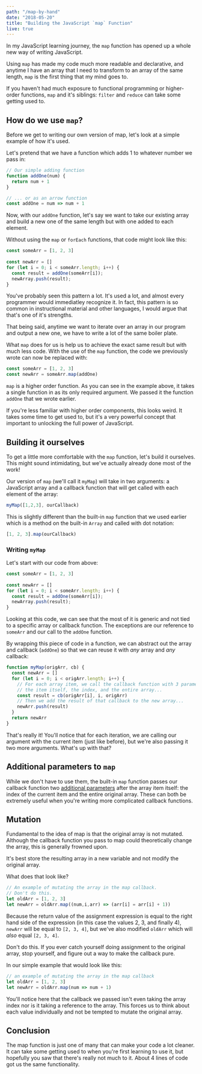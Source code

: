 ```yaml
---
path: "/map-by-hand"
date: "2018-05-20"
title: "Building the JavaScript `map` Function"
live: true
---
```


In my JavaScript learning journey, the `map` function has opened up a whole new way of writing JavaScript.

Using `map` has made my code much more readable and declarative, and anytime I have an array that I need to transform to an array of the same length, `map` is the first thing that my mind goes to.

If you haven't had much exposure to functional programming or higher-order functions, `map` and it's siblings: `filter` and `reduce` can take some getting used to.

## How do we use `map`?

Before we get to writing our own version of map, let's look at a simple example of how it's used.

Let's pretend that we have a function which adds 1 to whatever number we pass in:

```javascript
// Our simple adding function
function addOne(num) {
  return num + 1
}
```

```javascript
// ... or as an arrow function
const addOne = num => num + 1
```

Now, with our `addOne` function, let's say we want to take our existing array and build a new one of the same length but with one added to each element.

Without using the `map` or `forEach` functions, that code might look like this:

```javascript
const someArr = [1, 2, 3]
 
const newArr = []
for (let i = 0; i < someArr.length; i++) {
  const result = addOne(someArr[i]);
  newArray.push(result);
}
```

You've probably seen this pattern a lot. It's used a lot, and almost every programmer would immediatley recognize it. In fact, this pattern is so common in instructional material and other languages, I would argue that that's one of it's strengths.

That being said, anytime we want to iterate over an array in our program and output a new one, we have to write a lot of the same boiler plate.

What `map` does for us is help us to achieve the exact same result but with much less code. With the use of the `map` function, the code we previously wrote can now be replaced with:

```javascript
const someArr = [1, 2, 3] 
const newArr = someArr.map(addOne)
```

`map` is a higher order function. As you can see in the example above, it takes a single function in as its only required argument. We passed it the function `addOne` that we wrote earlier.

If you're less familiar with higher order components, this looks weird. It takes some time to get used to, but it's a very powerful concept that important to unlocking the full power of JavaScript.

## Building it ourselves

To get a little more comfortable with the `map` function, let's build it ourselves. This might sound intimidating, but we've actually already done most of the work!

Our version of `map` (we'll call it `myMap`) will take in two arguments: a JavaScript array and a callback function that will get called with each element of the array:

```javascript
myMap([1,2,3], ourCallback)
```

This is slightly different than the built-in `map` function that we used earlier which is a method on the built-in `Array` and called with dot notation:

```javascript
[1, 2, 3].map(ourCallback)
```

### Writing `myMap`


Let's start with our code from above:

```javascript
const someArr = [1, 2, 3]
 
const newArr = []
for (let i = 0; i < someArr.length; i++) {
  const result = addOne(someArr[i]);
  newArray.push(result);
}
```

Looking at this code, we can see that the most of it is generic and not tied to a specific array or callback function. The exceptions are our reference to `someArr` and our call to the `addOne` function.

By wrapping this piece of code in a function, we can abstract out the array and callback (`addOne`) so that we can reuse it with *any* array and *any* callback:

```javascript
function myMap(origArr, cb) {
  const newArr = []
  for (let i = 0; i < origArr.length; i++) {
    // For each array item, we call the callback function with 3 parameters:
    // the item itself, the index, and the entire array...
    const result = cb(origArr[i], i, origArr)
    // Then we add the result of that callback to the new array...
    newArr.push(result)
  }
  return newArr
}
```

That's really it! You'll notice that for each iteration, we are calling our argument with the current item (just like before), but we're also passing it two more arguments. What's up with that?

## Additional parameters to `map`

While we don't have to use them, the built-in `map` function passes our callback function two [additional parameters](https://developer.mozilla.org/en-US/docs/Web/JavaScript/Reference/Global_Objects/Array/map#Parameters) after the array item itself: the index of the current item and the entire original array. These can both be extremely useful when you're writing more complicated callback functions.

## Mutation

Fundamental to the idea of map is that the original array is not mutated. Although the callback function you pass to map could theoretically change the array, this is generally frowned upon.

It's best store the resulting array in a new variable and not modify the original array.

What does that look like?

```javascript
// An example of mutating the array in the map callback.
// Don't do this.
let oldArr = [1, 2, 3]
let newArr = oldArr.map((num,i,arr) => (arr[i] = arr[i] + 1))
```

Because the return value of the assignment expression is equal to the right hand side of the expression (in this case the values 2, 3, and finally 4), `newArr` will be equal to `[2, 3, 4]`, but we've also modified `oldArr` which will *also* equal `[2, 3, 4]`.

Don't do this. If you ever catch yourself doing assignment to the original array, stop yourself, and figure out a way to make the callback pure.

In our simple example that would look like this:

```javascript
// an example of mutating the array in the map callback
let oldArr = [1, 2, 3]
let newArr = oldArr.map(num => num + 1)
```

You'll notice here that the callback we passed isn't even taking the array index nor is it taking a reference to the array. This forces us to think about each value individually and not be tempted to mutate the original array.


## Conclusion

The map function is just one of many that can make your code a lot cleaner. It can take some getting used to when you're first learning to use it, but hopefully you saw that there's really not much to it. About 4 lines of code got us the same functionality.
